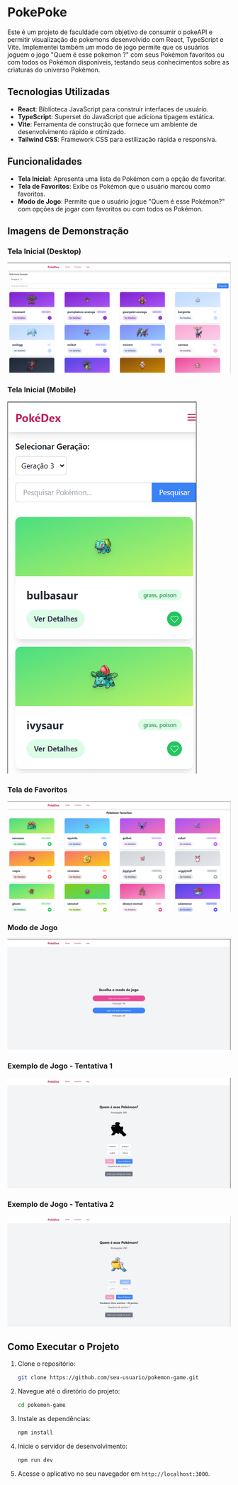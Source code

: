 # PokePoke

Este é um projeto de faculdade com objetivo de consumir o pokeAPI e permitir visualização de pokemons desenvolvido com React, TypeScript e Vite. Implementei também um modo de jogo permite que os usuários joguem o jogo "Quem é esse pokemon ?" com seus Pokémon favoritos ou com todos os Pokémon disponíveis, testando seus conhecimentos sobre as criaturas do universo Pokémon.

## Tecnologias Utilizadas

- **React**: Biblioteca JavaScript para construir interfaces de usuário.
- **TypeScript**: Superset do JavaScript que adiciona tipagem estática.
- **Vite**: Ferramenta de construção que fornece um ambiente de desenvolvimento rápido e otimizado.
- **Tailwind CSS**: Framework CSS para estilização rápida e responsiva.

## Funcionalidades

- **Tela Inicial**: Apresenta uma lista de Pokémon com a opção de favoritar.
- **Tela de Favoritos**: Exibe os Pokémon que o usuário marcou como favoritos.
- **Modo de Jogo**: Permite que o usuário jogue "Quem é esse Pokémon?" com opções de jogar com favoritos ou com todos os Pokémon.

## Imagens de Demonstração

### Tela Inicial (Desktop)
![Tela Inicial - Desktop](./imgs/home-desktop.png)

### Tela Inicial (Mobile)
![Tela Inicial - Mobile](./imgs/home-mobile.png)

### Tela de Favoritos
![Tela de Favoritos](./imgs/favoritos-desktop.png)

### Modo de Jogo
![Modo de Jogo](./imgs/modo-de-jogo.png)

### Exemplo de Jogo - Tentativa 1
![Quem é esse Pokémon? - Tentativa 1](./imgs/quem-e-esse-pokemon1.png)

### Exemplo de Jogo - Tentativa 2
![Quem é esse Pokémon? - Tentativa 2](./imgs/quem-e-esse-pokemon2.png)

## Como Executar o Projeto

1. Clone o repositório:
   ```bash
   git clone https://github.com/seu-usuario/pokemon-game.git
   ```

2. Navegue até o diretório do projeto:
   ```bash
   cd pokemon-game
   ```

3. Instale as dependências:
   ```bash
   npm install
   ```

4. Inicie o servidor de desenvolvimento:
   ```bash
   npm run dev
   ```

5. Acesse o aplicativo no seu navegador em `http://localhost:3000`.
